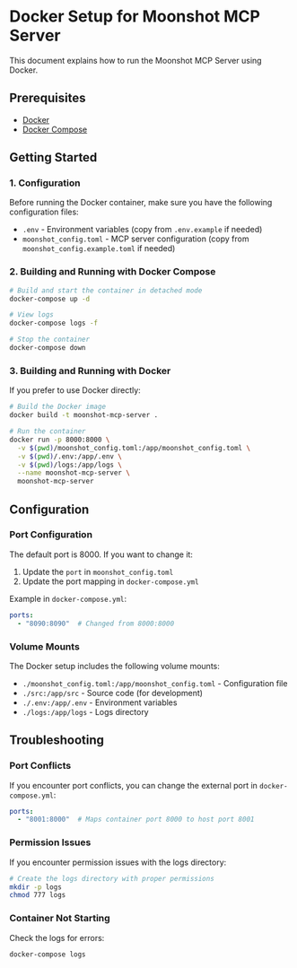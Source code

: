 # Docker Setup for Moonshot MCP Server

This document explains how to run the Moonshot MCP Server using Docker.

## Prerequisites

- [Docker](https://docs.docker.com/get-docker/)
- [Docker Compose](https://docs.docker.com/compose/install/)

## Getting Started

### 1. Configuration

Before running the Docker container, make sure you have the following configuration files:

- `.env` - Environment variables (copy from `.env.example` if needed)
- `moonshot_config.toml` - MCP server configuration (copy from `moonshot_config.example.toml` if needed)

### 2. Building and Running with Docker Compose

```bash
# Build and start the container in detached mode
docker-compose up -d

# View logs
docker-compose logs -f

# Stop the container
docker-compose down
```

### 3. Building and Running with Docker

If you prefer to use Docker directly:

```bash
# Build the Docker image
docker build -t moonshot-mcp-server .

# Run the container
docker run -p 8000:8000 \
  -v $(pwd)/moonshot_config.toml:/app/moonshot_config.toml \
  -v $(pwd)/.env:/app/.env \
  -v $(pwd)/logs:/app/logs \
  --name moonshot-mcp-server \
  moonshot-mcp-server
```

## Configuration

### Port Configuration

The default port is 8000. If you want to change it:

1. Update the `port` in `moonshot_config.toml`
2. Update the port mapping in `docker-compose.yml`

Example in `docker-compose.yml`:
```yaml
ports:
  - "8090:8090"  # Changed from 8000:8000
```

### Volume Mounts

The Docker setup includes the following volume mounts:

- `./moonshot_config.toml:/app/moonshot_config.toml` - Configuration file
- `./src:/app/src` - Source code (for development)
- `./.env:/app/.env` - Environment variables
- `./logs:/app/logs` - Logs directory

## Troubleshooting

### Port Conflicts

If you encounter port conflicts, you can change the external port in `docker-compose.yml`:

```yaml
ports:
  - "8001:8000"  # Maps container port 8000 to host port 8001
```

### Permission Issues

If you encounter permission issues with the logs directory:

```bash
# Create the logs directory with proper permissions
mkdir -p logs
chmod 777 logs
```

### Container Not Starting

Check the logs for errors:

```bash
docker-compose logs
```
